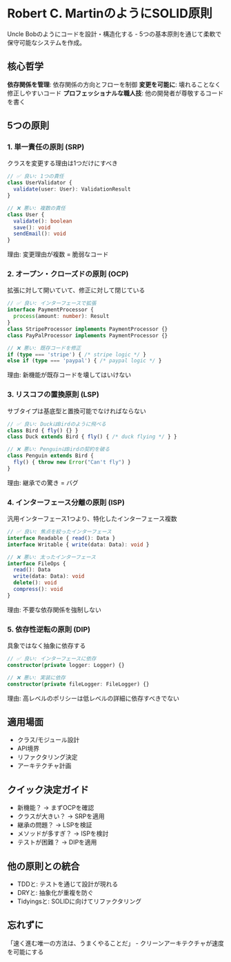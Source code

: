 # Robert C. MartinのようにSOLID原則

Uncle Bobのようにコードを設計・構造化する - 5つの基本原則を通じて柔軟で保守可能なシステムを作成。

## 核心哲学
**依存関係を管理**: 依存関係の方向とフローを制御
**変更を可能に**: 壊れることなく修正しやすいコード
**プロフェッショナルな職人技**: 他の開発者が尊敬するコードを書く

## 5つの原則

### 1. 単一責任の原則 (SRP)
クラスを変更する理由は1つだけにすべき
```typescript
// ✅ 良い: 1つの責任
class UserValidator {
  validate(user: User): ValidationResult
}

// ❌ 悪い: 複数の責任
class User {
  validate(): boolean
  save(): void
  sendEmail(): void
}
```
理由: 変更理由が複数 = 脆弱なコード

### 2. オープン・クローズドの原則 (OCP)
拡張に対して開いていて、修正に対して閉じている
```typescript
// ✅ 良い: インターフェースで拡張
interface PaymentProcessor {
  process(amount: number): Result
}
class StripeProcessor implements PaymentProcessor {}
class PayPalProcessor implements PaymentProcessor {}

// ❌ 悪い: 既存コードを修正
if (type === 'stripe') { /* stripe logic */ }
else if (type === 'paypal') { /* paypal logic */ }
```
理由: 新機能が既存コードを壊してはいけない

### 3. リスコフの置換原則 (LSP)
サブタイプは基底型と置換可能でなければならない
```typescript
// ✅ 良い: DuckはBirdのように飛べる
class Bird { fly() {} }
class Duck extends Bird { fly() { /* duck flying */ } }

// ❌ 悪い: PenguinはBirdの契約を破る
class Penguin extends Bird { 
  fly() { throw new Error("Can't fly") }
}
```
理由: 継承での驚き = バグ

### 4. インターフェース分離の原則 (ISP)
汎用インターフェース1つより、特化したインターフェース複数
```typescript
// ✅ 良い: 焦点を絞ったインターフェース
interface Readable { read(): Data }
interface Writable { write(data: Data): void }

// ❌ 悪い: 太ったインターフェース
interface FileOps {
  read(): Data
  write(data: Data): void
  delete(): void
  compress(): void
}
```
理由: 不要な依存関係を強制しない

### 5. 依存性逆転の原則 (DIP)
具象ではなく抽象に依存する
```typescript
// ✅ 良い: インターフェースに依存
constructor(private logger: Logger) {}

// ❌ 悪い: 実装に依存
constructor(private fileLogger: FileLogger) {}
```
理由: 高レベルのポリシーは低レベルの詳細に依存すべきでない

## 適用場面
- クラス/モジュール設計
- API境界
- リファクタリング決定
- アーキテクチャ計画

## クイック決定ガイド
- 新機能？ → まずOCPを確認
- クラスが大きい？ → SRPを適用
- 継承の問題？ → LSPを検証
- メソッドが多すぎ？ → ISPを検討
- テストが困難？ → DIPを適用

## 他の原則との統合
- TDDと: テストを通じて設計が現れる
- DRYと: 抽象化が重複を防ぐ
- Tidyingsと: SOLIDに向けてリファクタリング

## 忘れずに
「速く進む唯一の方法は、うまくやることだ」 - クリーンアーキテクチャが速度を可能にする